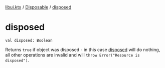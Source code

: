[libui.ktx](../index.md) / [Disposable](index.md) / [disposed](./disposed.md)

# disposed

`val disposed: Boolean`

Returns `true` if object was disposed - in this case [disposed](./disposed.md) will do nothing,
all other operations are invalid and will `throw Error("Resource is disposed")`.

